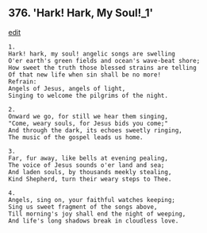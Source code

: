 
## 376.  'Hark! Hark, My Soul!\_1'
[edit](https://docs.google.com/document/d/1GyF1hxsR5M9_aVIKGTA-FfOgEjIkyIuq/edit?mode=html)




    1.
    Hark! hark, my soul! angelic songs are swelling 
    O'er earth's green fields and ocean's wave-beat shore; 
    How sweet the truth those blessed strains are telling 
    Of that new life when sin shall be no more! 
    Refrain:
    Angels of Jesus, angels of light, 
    Singing to welcome the pilgrims of the night. 

    2.
    Onward we go, for still we hear them singing, 
    "Come, weary souls, for Jesus bids you come;" 
    And through the dark, its echoes sweetly ringing, 
    The music of the gospel leads us home. 

    3.
    Far, fur away, like bells at evening pealing, 
    The voice of Jesus sounds o'er land and sea; 
    And laden souls, by thousands meekly stealing, 
    Kind Shepherd, turn their weary steps to Thee. 

    4.
    Angels, sing on, your faithful watches keeping; 
    Sing us sweet fragment of the songs above, 
    Till morning's joy shall end the night of weeping, 
    And life's long shadows break in cloudless love.
